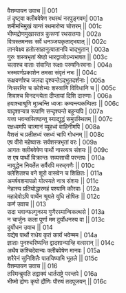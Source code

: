 वैशम्पायन उवाच ||	001    
तं दृष्ट्वा क्लीबवेषेण रथस्थं नरपुङ्गवम्|	001a  
शमीमभिमुखं यान्तं रथमारोप्य चोत्तरम् ||	001c  
भीष्मद्रोणमुखास्तत्र कुरूणां रथसत्तमाः |	002a  
वित्रस्तमनसः सर्वे धनञ्जयकृताद्भयात् ||	002c  
तानवेक्ष्य हतोत्साहानुत्पातानपि चाद्भुतान् |	003a  
गुरुः शस्त्रभृतां श्रेष्ठो भारद्वाजोऽभ्यभाषत ||	003c  
चलाश्च वाताः संवान्ति रूक्षाः परुषनिःस्वनाः |	004a  
भस्मवर्णप्रकाशेन तमसा संवृतं नभः ||	004c  
रूक्षवर्णाश्च जलदा दृश्यन्तेऽद्भुतदर्शनाः |	005a  
निःसरन्ति च कोशेभ्यः शस्त्राणि विविधानि च ||	005c  
शिवाश्च विनदन्त्येता दीप्तायां दिशि दारुणाः |	006a  
हयाश्चाश्रूणि मुञ्चन्ति ध्वजाः कम्पन्त्यकम्पिताः ||	006c  
यादृशान्यत्र रूपाणि सन्दृश्यन्ते बहून्यपि |	007a  
यत्ता भवन्तस्तिष्ठन्तु स्याद्युद्धं समुपस्थितम् ||	007c  
रक्षध्वमपि चात्मानं व्यूहध्वं वाहिनीमपि |	008a  
वैशसं च प्रतीक्षध्वं रक्षध्वं चापि गोधनम् ||	008c  
एष वीरो महेष्वासः सर्वशस्त्रभृतां वरः |	009a  
आगतः क्लीबवेषेण पार्थो नास्त्यत्र संशयः ||	009c  
स एष पार्थो विक्रान्तः सव्यसाची परन्तपः |	010a  
नायुद्धेन निवर्तेत सर्वैरपि मरुद्गणैः ||	010c  
क्लेशितश्च वने शूरो वासवेन च शिक्षितः |	011a  
अमर्षवशमापन्नो योत्स्यते नात्र संशयः ||	011c  
नेहास्य प्रतियोद्धारमहं पश्यामि कौरवाः |	012a  
महादेवोऽपि पार्थेन श्रूयते युधि तोषितः ||	012c  
कर्ण उवाच ||	013    
सदा भवान्फल्गुनस्य गुणैरस्मान्विकत्थसे |	013a  
न चार्जुनः कला पूर्णा मम दुर्योधनस्य वा ||	013c  
दुर्योधन उवाच ||	014    
यद्येष पार्थो राधेय कृतं कार्यं भवेन्मम |	014a  
ज्ञाताः पुनश्चरिष्यन्ति द्वादशान्यान्हि वत्सरान् ||	014c  
अथैष कश्चिदेवान्यः क्लीबवेषेण मानवः |	015a  
शरैरेनं सुनिशितैः पातयिष्यामि भूतले ||	015c  
वैशम्पायन उवाच ||	016    
तस्मिन्ब्रुवति तद्वाक्यं धार्तराष्ट्रे परन्तपे |	016a  
भीष्मो द्रोणः कृपो द्रौणिः पौरुषं तदपूजयन् ||	016c  
